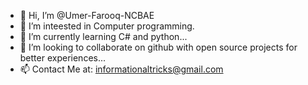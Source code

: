 - 👋 Hi, I’m @Umer-Farooq-NCBAE
- 👀 I’m inteested in Computer programming.
- 🌱 I’m currently learning C# and python...
- 💞️ I’m looking to collaborate on github with open source projects for better experiences...
- 📫 Contact Me at:   informationaltricks@gmail.com

<!---
Umer-Farooq-NFC/Umer-Farooq-NFC is a ✨ special ✨ repository because its `README.md` (this file) appears on your GitHub profile.
You can click the Preview link to take a look at your changes.
--->
